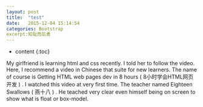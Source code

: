 ```yaml
---
layout: post
title:  "test"
date:   2015-12-04 15:14:54
categories: Bootstrap
excerpt:知耻而后勇
---
```


* content
{:toc}

My girlfriend is learning html and css recently. I told her to follow the video. Here, I recommend a video in Chinese that suite for new learners. The name of course is Getting HTML web pages dev in 8 hours ( 8小时学会HTML网页开发 ) . I watched this video at very first time. The teacher named Eighteen Swallows ( 燕十八 ) . He teached very clear even himself being on screen to show what is float or box-model.    